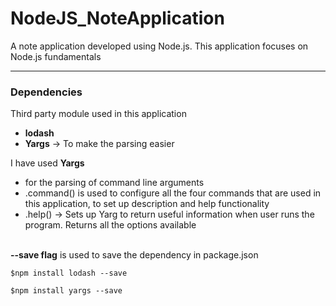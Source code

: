 # NodeJS_NoteApplication
A note application developed using Node.js. This application focuses on Node.js fundamentals
<hr>

### Dependencies

Third party module used in this application
<ul>
<li><b>lodash</b></li>
  <li><b>Yargs</b> -> To make the parsing easier</li>
</ul>

I have used <b>Yargs</b> 
<ul>
  <li>for the parsing of command line arguments</li>
  <li>.command() is used to configure all the four commands that are used in this application, to set up description and help functionality</li>
  <li>.help() -> Sets up Yarg to return useful information when user runs the program. Returns all the options available</li>
</ul>
<br>
<b>--save flag</b> is used to save the dependency in package.json
<br>

```
$npm install lodash --save
```
```
$npm install yargs --save
```





